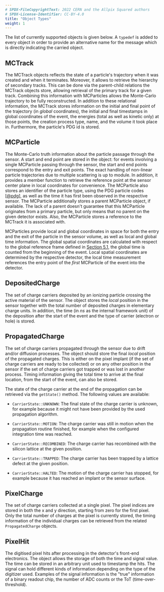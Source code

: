 ```yaml
---
# SPDX-FileCopyrightText: 2022 CERN and the Allpix Squared authors
# SPDX-License-Identifier: CC-BY-4.0
title: "Object Types"
weight: 1
---
```


The list of currently supported objects is given below. A `typedef` is added to every object in order to provide an
alternative name for the message which is directly indicating the carried object.

## MCTrack

The MCTrack objects reflects the state of a particle's trajectory when it was created and when it terminates. Moreover, it
allows to retrieve the hierarchy of secondary tracks. This can be done via the parent-child relations the MCTrack objects
store, allowing retrieval of the primary track for a given track. Combining this information with MCParticles allows the
Monte-Carlo trajectory to be fully reconstructed. In addition to these relational information, the MCTrack stores information
on the initial and final point of the trajectory (in *global* coordinates), the initial and final timestamps in global
coordinates of the event, the energies (total as well as kinetic only) at those points, the creation process type, name, and
the volume it took place in. Furthermore, the particle's PDG id is stored.

## MCParticle

The Monte-Carlo truth information about the particle passage through the sensor. A start and end point are stored in the
object: for events involving a single MCParticle passing through the sensor, the start and end points correspond to the entry
and exit points. The exact handling of non-linear particle trajectories due to multiple scattering is up to module. In
addition, it provides a member function to retrieve the reference point at the sensor center plane in local coordinates for
convenience. The MCParticle also stores an identifier of the particle type, using the PDG particle codes \[[@pdg]\], as well
as the time it has first been observed in the respective sensor. The MCParticle additionally stores a parent MCParticle
object, if available. The lack of a parent doesn't guarantee that this MCParticle originates from a primary particle, but
only means that no parent on the given detector exists. Also, the MCParticle stores a reference to the MCTrack it is
associated with.

MCParticles provide local and global coordinates in space for both the entry and the exit of the particle in the sensor
volume, as well as local and global time information. The global spatial coordinates are calculated with respect to the
global reference frame defined in [Section 5.1](../05_geometry_detectors/01_geometry.md#coordinate-systems), the global time
is counted from the beginning of the event. Local spatial coordinates are determined by the respective detector, the local
time measurement references the entry point of the *first* MCParticle of the event into the detector.

## DepositedCharge

The set of charge carriers deposited by an ionizing particle crossing the active material of the sensor. The object stores
the *local* position in the sensor together with the total number of deposited charges in elementary charge units. In
addition, the time (in *ns* as the internal framework unit) of the deposition after the start of the event and the type of
carrier (electron or hole) is stored.

## PropagatedCharge

The set of charge carriers propagated through the sensor due to drift and/or diffusion processes. The object should store the
final *local* position of the propagated charges. This is either on the pixel implant (if the set of charge carriers are
ready to be collected) or on any other position in the sensor if the set of charge carriers got trapped or was lost in
another process. Timing information giving the total time to arrive at the final location, from the start of the event, can
also be stored.

The state of the charge carrier at the end of the propagation can be retrieved via the `getState()` method. The following
values are available:

- `CarrierState::UNKNOWN`:
  The final state of the charge carrier is unknown, for example because it might not have been provided by the used
  propagation algorithm.

- `CarrierState::MOTION`:
  The charge carrier was still in motion when the propagation routine finished, for example when the configured integration
  time was reached.

- `CarrierState::RECOMBINED`:
  The charge carrier has recombined with the silicon lattice at the given position.

- `CarrierState::TRAPPED`:
  The charge carrier has been trapped by a lattice defect at the given position.

- `CarrierState::HALTED`:
  The motion of the charge carrier has stopped, for example because it has reached an implant or the sensor surface.

## PixelCharge

The set of charge carriers collected at a single pixel. The pixel indices are stored in both the x and y direction, starting
from zero for the first pixel. Only the total number of charges at the pixel is currently stored, the timing information of
the individual charges can be retrieved from the related `PropagatedCharge` objects.

## PixelHit

The digitised pixel hits after processing in the detector's front-end electronics. The object allows the storage of both the
time and signal value. The time can be stored in an arbitrary unit used to timestamp the hits. The signal can hold different
kinds of information depending on the type of the digitizer used. Examples of the signal information is the "true"
information of a binary readout chip, the number of ADC counts or the ToT (time-over-threshold).


[@pdg]: http://hepdata.cedar.ac.uk/lbl/2016/reviews/rpp2016-rev-monte-carlo-numbering.pdf
